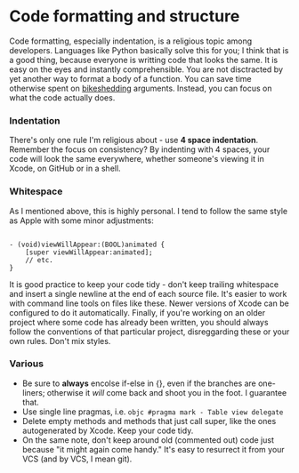 # Code formatting and structure

Code formatting, especially indentation, is a religious topic among developers. Languages like Python basically solve this for you; I think that is a good thing, because everyone is writting code that looks the same. It is easy on the eyes and instantly comprehensible. You are not disctracted by yet another way to format a body of a function. You can save time otherwise spent on [bikeshedding](http://en.wikipedia.org/wiki/Parkinson%27s_law_of_triviality) arguments. Instead, you can focus on what the code actually does.

### Indentation
There's only one rule I'm religious about - use **4 space indentation**. Remember the focus on consistency? By indenting with 4 spaces, your code will look the same everywhere, whether someone's viewing it in Xcode, on GitHub or in a shell.

### Whitespace
As I mentioned above, this is highly personal. I tend to follow the same style as Apple with some minor adjustments:
```objc

- (void)viewWillAppear:(BOOL)animated {
    [super viewWillAppear:animated];
    // etc.
}
```
It is good practice to keep your code tidy - don't keep trailing whitespace and insert a single newline at the end of each source file. It's easier to work with command line tools on files like these. Newer versions of Xcode can be configured to do it automatically. Finally, if you're working on an older project where some code has already been written, you should always follow the conventions of that particular project, disreggarding these or your own rules. Don't mix styles.

### Various
 * Be sure to **always** encolse if-else in {}, even if the branches are one-liners; otherwise it _will_ come back and shoot you in the foot. I guarantee that.
 * Use single line pragmas, i.e. ```objc #pragma mark - Table view delegate```
 * Delete empty methods and methods that just call super, like the ones autogenerated by Xcode. Keep your code tidy.
 * On the same note, don't keep around old (commented out) code just because "it might again come handy." It's easy to resurrect it from your VCS (and by VCS, I mean git).
